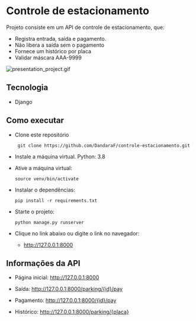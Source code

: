 # Controle de estacionamento

Projeto consiste em um API de controle de estacionamento, que:

- Registra entrada, saída e pagamento.
- Não libera a saída sem o pagamento
- Fornece um histórico por placa
- Validar máscara AAA-9999

![presentation_project.gif](presentation_project.gif)

## Tecnologia

- Django

## Como executar

- Clone este repositório
  ```console
   git clone https://github.com/DandaraF/controle-estacionamento.git
  ```
- Instale a máquina virtual. Python: 3.8

- Ative a máquina virtual:
  ```console
  source venv/bin/activate
  ```
- Instalar o dependências:
  ```console
  pip install -r requirements.txt
  ```
- Starte o projeto:
  ```console
  python manage.py runserver
  ```
- Clique no link abaixo ou digite o link no navegador:
  - http://127.0.0.1:8000

## Informações da API

- Página inicial: http://127.0.0.1:8000
- Saída: http://127.0.0.1:8000/parking/{id}/pay
- Pagamento: http://127.0.0.1:8000/{id}/pay

- Histórico: http://127.0.0.1:8000/parking/{placa}
